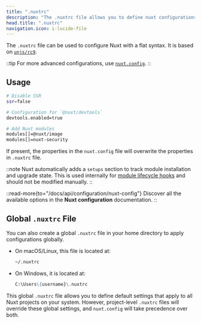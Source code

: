 ```yaml
---
title: ".nuxtrc"
description: "The .nuxtrc file allows you to define nuxt configurations in a flat syntax."
head.title: ".nuxtrc"
navigation.icon: i-lucide-file  
---
```


The `.nuxtrc` file can be used to configure Nuxt with a flat syntax. It is based on [`unjs/rc9`](https://github.com/unjs/rc9).

::tip
For more advanced configurations, use [`nuxt.config`](/docs/4.x/guide/directory-structure/nuxt-config).
::

## Usage

```bash [.nuxtrc]
# Disable SSR
ssr=false

# Configuration for `@nuxt/devtools`
devtools.enabled=true

# Add Nuxt modules
modules[]=@nuxt/image
modules[]=nuxt-security
```

If present, the properties in the `nuxt.config` file will overwrite the properties in `.nuxtrc` file.

::note
Nuxt automatically adds a `setups` section to track module installation and upgrade state. This is used internally for [module lifecycle hooks](/docs/4.x/api/kit/modules#using-lifecycle-hooks-for-module-installation-and-upgrade) and should not be modified manually.
::

::read-more{to="/docs/api/configuration/nuxt-config"}
Discover all the available options in the **Nuxt configuration** documentation.
::

## Global `.nuxtrc` File

You can also create a global `.nuxtrc` file in your home directory to apply configurations globally.

- On macOS/Linux, this file is located at:

  ```md
  ~/.nuxtrc
  ```

- On Windows, it is located at:

  ```md
  C:\Users\{username}\.nuxtrc
  ```

This global `.nuxtrc` file allows you to define default settings that apply to all Nuxt projects on your system. However, project-level `.nuxtrc` files will override these global settings, and `nuxt.config` will take precedence over both.
